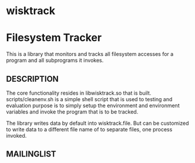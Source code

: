 # wisktrack
Filesystem Tracker
===================

This is a library that monitors and tracks all filesystem accesses for a program and all subprograms it invokes.

DESCRIPTION
-----------

The core functionality resides in libwisktrack.so that is built.
scripts/cleanenv.sh is a simple shell script that is used to testing and evaluation purpose is to simply
setup the environment and environment variables and invoke the program that is to be tracked.

The library writes data by default into wisktrack.file. But can be customized to write data to a different file
name of to separate files, one process invoked.


MAILINGLIST
-----------


